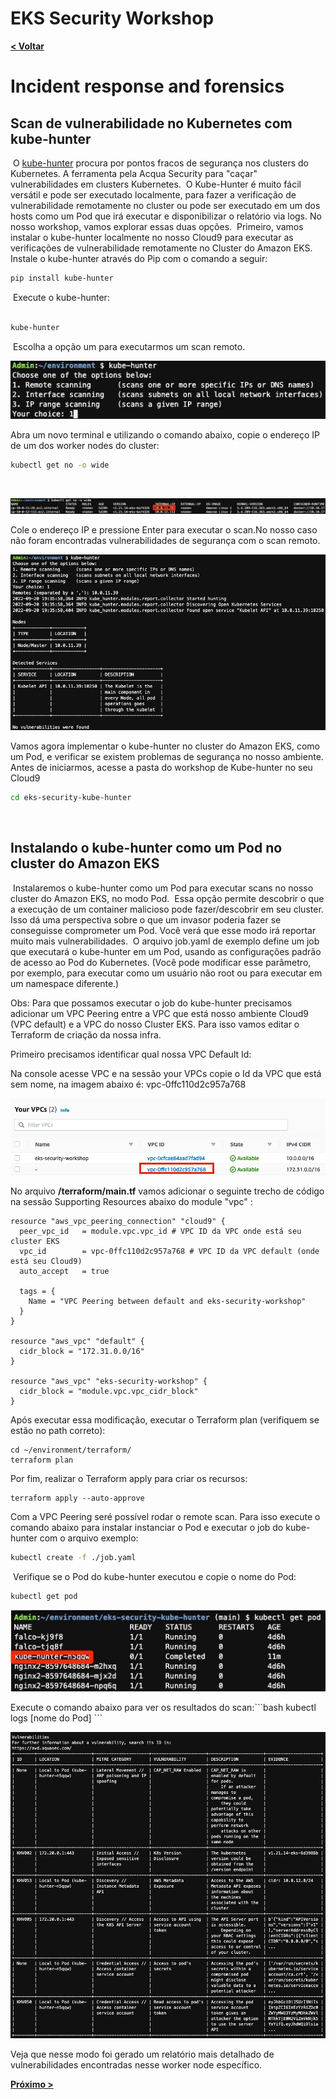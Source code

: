 # EKS Security Workshop

[**< Voltar**](./10-Lab8.md)

# Incident response and forensics

## Scan de vulnerabilidade no Kubernetes com kube-hunter
​
O [kube-hunter](https://github.com/aquasecurity/kube-hunter) procura por pontos fracos de segurança nos clusters do Kubernetes. A ferramenta pela Acqua Security para "caçar" vulnerabilidades em clusters Kubernetes.
​
O Kube-Hunter é muito fácil versátil e pode ser executado localmente, para fazer a verificação de vulnerabilidade remotamente no cluster ou pode ser executado em um dos hosts como um Pod que irá executar e disponibilizar o relatório via logs. No nosso workshop, vamos explorar essas duas opções.
​
Primeiro, vamos instalar o kube-hunter localmente no nosso Cloud9 para executar as verificações de vulnerabilidade remotamente no Cluster do Amazon EKS.
​
Instale o kube-hunter através do Pip com o comando a seguir: 
​
```bash
pip install kube-hunter
```
​
Execute o kube-hunter:  
​
```bash
kube-hunter
```
​
Escolha a opção um para executarmos um scan remoto. 
​
<p align="left"> 
<img src="../static/11.3-kube-hunter3.jpg">
</p>
​
Abra um novo terminal e utilizando o comando abaixo, copie o endereço IP de um dos worker nodes do cluster: 

```bash
kubectl get no -o wide
```
​
<p align="left"> 
<img src="../static/11.4-kube-hunter4.jpg">
</p>
​
Cole o endereço IP e pressione Enter para executar o scan. 
​
No nosso caso não foram encontradas vulnerabilidades de segurança com o scan remoto. 
​
<p align="left"> 
<img src="../static/11.5-kube-hunter5.jpg">
</p>
​
Vamos agora implementar o kube-hunter no cluster do Amazon EKS, como um Pod, e verificar se existem problemas de segurança no nosso ambiente. 
​
Antes de iniciarmos, acesse a pasta do workshop de Kube-hunter no seu Cloud9  

```bash
cd eks-security-kube-hunter
```
​
## Instalando o kube-hunter como um Pod no cluster do Amazon EKS
​
Instalaremos o kube-hunter como um Pod para executar scans no nosso cluster do Amazon EKS, no modo Pod. 
​
Essa opção permite descobrir o que a execução de um container malicioso pode fazer/descobrir em seu cluster. Isso dá uma perspectiva sobre o que um invasor poderia fazer se conseguisse comprometer um Pod. Você verá que esse modo irá reportar muito mais vulnerabilidades. 
​
O arquivo job.yaml de exemplo define um job que executará o kube-hunter em um Pod, usando as configurações padrão de acesso ao Pod do Kubernetes. (Você pode modificar esse parâmetro, por exemplo, para executar como um usuário não root ou para executar em um namespace diferente.) 

Obs: Para que possamos executar o job do kube-hunter precisamos adicionar um VPC Peering entre a VPC que está nosso ambiente Cloud9 (VPC default) e a VPC do nosso Cluster EKS. Para isso vamos editar o Terraform de criação da nossa infra. 

Primeiro precisamos identificar qual nossa VPC Default Id: 

Na console acesse VPC e na sessão your VPCs copie o Id da VPC que está sem nome, na imagem abaixo é: vpc-0ffc110d2c957a768 

<p align="left"> 
<img src="../static/11.6-kube-hunter6.png">
</p>

No arquivo **/terraform/main.tf** vamos adicionar o seguinte trecho de código na sessão Supporting Resources abaixo do module "vpc" : 

```
resource "aws_vpc_peering_connection" "cloud9" {
  peer_vpc_id   = module.vpc.vpc_id # VPC ID da VPC onde está seu cluster EKS
  vpc_id        = vpc-0ffc110d2c957a768 # VPC ID da VPC default (onde está seu Cloud9)
  auto_accept   = true

  tags = {
    Name = "VPC Peering between default and eks-security-workshop"
  }
}

resource "aws_vpc" "default" {
  cidr_block = "172.31.0.0/16"
}

resource "aws_vpc" "eks-security-workshop" {
  cidr_block = "module.vpc.vpc_cidr_block"
}
```
Após executar essa modificação, executar o Terraform plan (verifiquem se estão no path correto): 

```
cd ~/environment/terraform/
terraform plan
```

Por fim, realizar o Terraform apply para criar os recursos: 

```
terraform apply --auto-approve
```

Com a VPC Peering seré possível rodar o remote scan. Para isso execute o comando abaixo para instalar instanciar o Pod e executar o job do kube-hunter com o arquivo exemplo:

```bash
kubectl create -f ./job.yaml
```
​
Verifique se o Pod do kube-hunter executou e copie o nome do Pod: 
​
```bash
kubectl get pod
```

<p align="left"> 
<img src="../static/11.1-kube-hunter1.jpg">
</p>
​
Execute o comando abaixo para ver os resultados do scan: 
​
```bash
kubectl logs [nome do Pod]
```
​
<p align="left"> 
<img src="../static/11.2-kube-hunter2.jpg">
</p> 
​
Veja que nesse modo foi gerado um relatório mais detalhado de vulnerabilidades encontradas nesse worker node específico. 


[**Próximo >**](./12-Lab10.md)